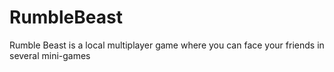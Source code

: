 # RumbleBeast
Rumble Beast is a local multiplayer game where you can face your friends in several mini-games
